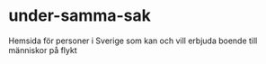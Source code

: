 # under-samma-sak
Hemsida för personer i Sverige som kan och vill erbjuda boende till människor på flykt

